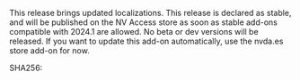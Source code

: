 This release brings updated localizations. This release is declared as stable, and will be published on the NV Access store as soon as stable add-ons compatible with 2024.1 are allowed. No beta or dev versions will be released. If you want to update this add-on automatically, use the nvda.es store add-on for now.

SHA256: 
